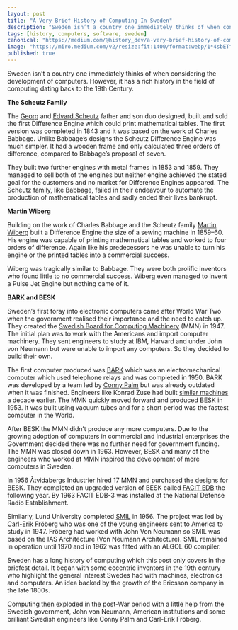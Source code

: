 ```yaml
---
layout: post
title: "A Very Brief History of Computing In Sweden"
description: "Sweden isn’t a country one immediately thinks of when considering the development of computers. However, it has a rich history in the field of computing dating back to the 19th Century."
tags: [history, computers, software, sweden]
canonical: "https://medium.com/@history_dev/a-very-brief-history-of-computing-in-sweden-41a33537d976"
image: "https://miro.medium.com/v2/resize:fit:1400/format:webp/1*4sbETf3ZdkHxm2Yj52uWIg.jpeg"
published: true
---
```

Sweden isn’t a country one immediately thinks of when considering the development of computers. However, it has a rich history in the field of computing dating back to the 19th Century.

**The Scheutz Family**

The [Georg](https://en.m.wikipedia.org/wiki/Per_Georg_Scheutz) and [Edvard Scheutz](https://www.computerhistory.org/babbage/georgedvardscheutz/) father and son duo designed, built and sold the first Difference Engine which could print mathematical tables. The first version was completed in 1843 and it was based on the work of Charles Babbage. Unlike Babbage’s designs the Scheutz Difference Engine was much simpler. It had a wooden frame and only calculated three orders of difference, compared to Babbage’s proposal of seven.

They built two further engines with metal frames in 1853 and 1859. They managed to sell both of the engines but neither engine achieved the stated goal for the customers and no market for Difference Engines appeared. The Scheutz family, like Babbage, failed in their endeavour to automate the production of mathematical tables and sadly ended their lives bankrupt.

**Martin Wiberg**

Building on the work of Charles Babbage and the Scheutz family [Martin Wiberg](https://en.m.wikipedia.org/wiki/Martin_Wiberg) built a Difference Engine the size of a sewing machine in 1859–60. His engine was capable of printing mathematical tables and worked to four orders of difference. Again like his predecessors he was unable to turn his engine or the printed tables into a commercial success.

Wiberg was tragically similar to Babbage. They were both prolific inventors who found little to no commercial success. Wiberg even managed to invent a Pulse Jet Engine but nothing came of it.

**BARK and BESK**

Sweden’s first foray into electronic computers came after World War Two when the government realised their importance and the need to catch up. They created the [Swedish Board for Computing Machinery](https://en.m.wikipedia.org/wiki/Swedish_Board_for_Computing_Machinery) (MMN) in 1947. The initial plan was to work with the Americans and import computer machinery. They sent engineers to study at IBM, Harvard and under John von Neumann but were unable to import any computers. So they decided to build their own.

The first computer produced was [BARK](https://en.m.wikipedia.org/wiki/BARK_(computer)) which was an electromechanical computer which used telephone relays and was completed in 1950. BARK was developed by a team led by [Conny Palm](https://en.m.wikipedia.org/wiki/Conny_Palm) but was already outdated when it was finished. Engineers like Konrad Zuse had built [similar machines](https://en.m.wikipedia.org/wiki/Z2_(computer)) a decade earlier. The MMN quickly moved forward and produced [BESK](https://en.m.wikipedia.org/wiki/BESK) in 1953. It was built using vacuum tubes and for a short period was the fastest computer in the World.

After BESK the MMN didn’t produce any more computers. Due to the growing adoption of computers in commercial and industrial enterprises the Government decided there was no further need for government funding. The MMN was closed down in 1963. However, BESK and many of the engineers who worked at MMN inspired the development of more computers in Sweden.

In 1956 Åtvidabergs Industrier hired 17 MMN and purchased the designs for BESK. They completed an upgraded version of BESK called [FACIT EDB](https://en.m.wikipedia.org/wiki/FACIT_EDB) the following year. By 1963 FACIT EDB-3 was installed at the National Defense Radio Establishment.

Similarly, Lund University completed [SMIL](https://en.m.wikipedia.org/wiki/SMIL_(computer)) in 1956. The project was led by [Carl-Erik Fröberg](https://sv.m.wikipedia.org/wiki/Carl-Erik_Fr%C3%B6berg) who was one of the young engineers sent to America to study in 1947. Fröberg had worked with John Von Neumann so SMIL was based on the IAS Architecture (Von Neumann Architecture). SMIL remained in operation until 1970 and in 1962 was fitted with an ALGOL 60 compiler.

Sweden has a long history of computing which this post only covers in the briefest detail. It began with some eccentric inventors in the 19th century who highlight the general interest Swedes had with machines, electronics and computers. An idea backed by the growth of the Ericsson company in the late 1800s.

Computing then exploded in the post-War period with a little help from the Swedish government, John von Neumann, American institutions and some brilliant Swedish engineers like Conny Palm and Carl-Erik Fröberg.
